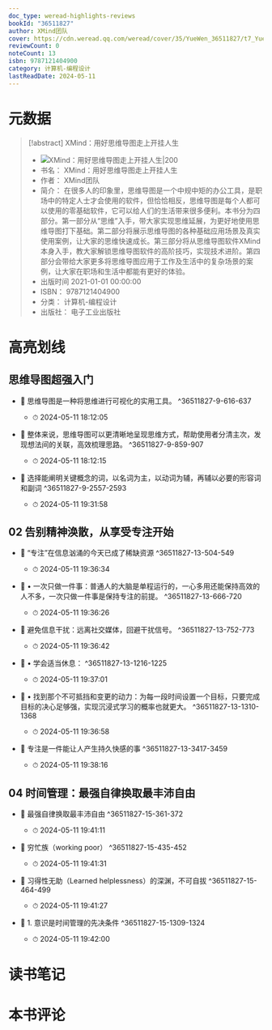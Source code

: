 ```yaml
---
doc_type: weread-highlights-reviews
bookId: "36511827"
author: XMind团队
cover: https://cdn.weread.qq.com/weread/cover/35/YueWen_36511827/t7_YueWen_36511827.jpg
reviewCount: 0
noteCount: 13
isbn: 9787121404900
category: 计算机-编程设计
lastReadDate: 2024-05-11
---
```

# 元数据
> [!abstract] XMind：用好思维导图走上开挂人生
> - ![ XMind：用好思维导图走上开挂人生|200](https://cdn.weread.qq.com/weread/cover/35/YueWen_36511827/t7_YueWen_36511827.jpg)
> - 书名： XMind：用好思维导图走上开挂人生
> - 作者： XMind团队
> - 简介： 在很多人的印象里，思维导图是一个中规中矩的办公工具，是职场中的特定人士才会使用的软件，但恰恰相反，思维导图是每个人都可以使用的零基础软件，它可以给人们的生活带来很多便利。本书分为四部分。第一部分从“思维”入手，带大家实现思维延展，为更好地使用思维导图打下基础。第二部分将展示思维导图的各种基础应用场景及真实使用案例，让大家的思维快速成长。第三部分将从思维导图软件XMind本身入手，教大家解锁思维导图软件的高阶技巧，实现技术进阶。第四部分会带给大家更多将思维导图应用于工作及生活中的复杂场景的案例，让大家在职场和生活中都能有更好的体验。
> - 出版时间 2021-01-01 00:00:00
> - ISBN： 9787121404900
> - 分类： 计算机-编程设计
> - 出版社： 电子工业出版社

# 高亮划线

## 思维导图超强入门


- 📌 思维导图是一种将思维进行可视化的实用工具。 ^36511827-9-616-637
    - ⏱ 2024-05-11 18:12:05 

- 📌 整体来说，思维导图可以更清晰地呈现思维方式，帮助使用者分清主次，发现想法间的关联，高效梳理思路。 ^36511827-9-859-907
    - ⏱ 2024-05-11 18:12:15 

- 📌 选择能阐明关键概念的词，以名词为主，以动词为辅，再辅以必要的形容词和副词 ^36511827-9-2557-2593
    - ⏱ 2024-05-11 19:31:58 
## 02 告别精神涣散，从享受专注开始


- 📌 “专注”在信息汹涌的今天已成了稀缺资源 ^36511827-13-504-549
    - ⏱ 2024-05-11 19:36:34 

- 📌 • 一次只做一件事：普通人的大脑是单程运行的，一心多用还能保持高效的人不多，一次只做一件事是保持专注的前提。 ^36511827-13-666-720
    - ⏱ 2024-05-11 19:36:26 

- 📌 避免信息干扰：远离社交媒体，回避干扰信号。 ^36511827-13-752-773
    - ⏱ 2024-05-11 19:36:42 

- 📌 • 学会适当休息： ^36511827-13-1216-1225
    - ⏱ 2024-05-11 19:37:01 

- 📌 • 找到那个不可抵挡和变更的动力：为每一段时间设置一个目标，只要完成目标的决心足够强，实现沉浸式学习的概率也就更大。 ^36511827-13-1310-1368
    - ⏱ 2024-05-11 19:36:58 

- 📌 专注是一件能让人产生持久快感的事 ^36511827-13-3417-3459
    - ⏱ 2024-05-11 19:38:16 
## 04 时间管理：最强自律换取最丰沛自由


- 📌 最强自律换取最丰沛自由 ^36511827-15-361-372
    - ⏱ 2024-05-11 19:41:11 

- 📌 穷忙族（working poor） ^36511827-15-435-452
    - ⏱ 2024-05-11 19:41:31 

- 📌 习得性无助（Learned helplessness）的深渊，不可自拔 ^36511827-15-464-499
    - ⏱ 2024-05-11 19:41:27 

- 📌 1. 意识是时间管理的先决条件 ^36511827-15-1309-1324
    - ⏱ 2024-05-11 19:42:00 
# 读书笔记

# 本书评论

